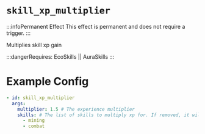 # `skill_xp_multiplier`
:::infoPermanent Effect
This effect is permanent and does not require a trigger.
:::

Multiplies skill xp gain

:::dangerRequires:
EcoSkills || AuraSkills
:::

# Example Config
```yaml
- id: skill_xp_multiplier
  args:
    multiplier: 1.5 # The experience multiplier
    skills: # The list of skills to multiply xp for. If removed, it will multiply all skills.
      - mining
      - combat 
```
